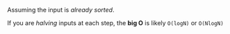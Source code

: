 Assuming the input is *already sorted*.

If you are *halving* inputs at each step, the **big O** is likely `O(logN)` or `O(NlogN)`

